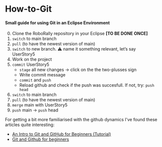 # How-to-Git

#### Small guide for using Git in an Eclipse Environment 

0. Clone the RoboRally repository in your Eclipse **[TO BE DONE ONCE]** 
1. `switch` to main branch 
2. `pull` (to have the newest version of  main) 
3. `switch` to new branch. ⚠️ name it something relevant, let’s say UserStory5 
4. Work on the project 
5. `commit` UserStory5 
   - `stage` all new changes → click on the the two-plusses sign 
   - Write commit message 
   - `commit` and `push ` 
   - Reload github and check if the push was succesfull. If not, try: `push head`  
6. `switch` to  main branch 
7. `pull` (to have the newest version of  main) 
8. `merge` main with UserStory5 
9. `push` main  → `push` head 

For getting a bit more familiarised with the github dynamics I've found these articles quite interesting: 

- [An Intro to Git and GitHub for Beginners (Tutorial)](https://product.hubspot.com/blog/git-and-github-tutorial-for-beginners)
- [Git and Github for beginners](https://www.freecodecamp.org/news/git-and-github-for-beginners/)
